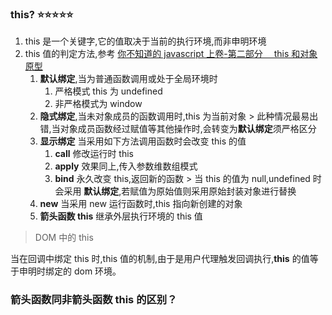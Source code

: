### this? ⭐️⭐️⭐️⭐️⭐️

1. this 是一个关键字,它的值取决于当前的执行环境,而非申明环境
2. this 值的判定方法,参考 [你不知道的 javascript 上卷-第二部分　 this 和对象原型](https://book.douban.com/subject/26351021/)
    1. **默认绑定**,当为普通函数调用或处于全局环境时
        1. 严格模式 this 为 undefined
        2. 非严格模式为 window
    2. **隐式绑定**,当未对象成员的函数调用时,this 为当前对象 > 此种情况最易出错,当对象成员函数经过赋值等其他操作时,会转变为**默认绑定**须严格区分
    3. **显示绑定** 当采用如下方法调用函数时会改变 this 的值
        1. **call** 修改运行时 this
        2. **apply** 效果同上,传入参数维数组模式
        3. **bind** 永久改变 this,返回新的函数 > 当 this 的值为 null,undefined 时会采用 **默认绑定**,若赋值为原始值则采用原始封装对象进行替换
    4. **new** 当采用 new 运行函数时,this 指向新创建的对象
    5. **箭头函数 this** 继承外层执行环境的 this 值

> DOM 中的 this

当在回调中绑定 this 时,this 值的机制,由于是用户代理触发回调执行,**this** 的值等于申明时绑定的 dom 环境。


### 箭头函数同非箭头函数 this 的区别？
